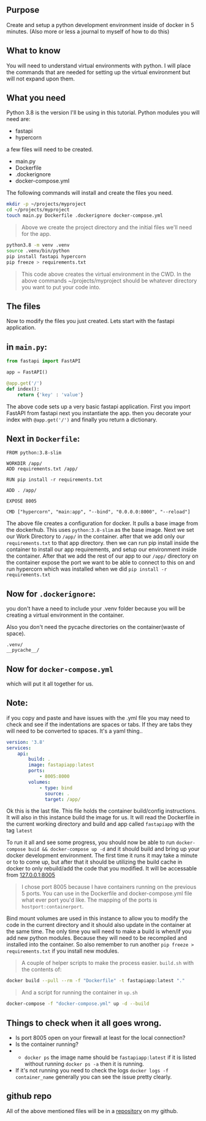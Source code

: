 ## Purpose
Create and setup a python development environment inside of docker in 5 minutes. (Also more or less a journal to myself of how to do this)

## What to know
You will need to understand virtual environments with python. I will place the commands that are needed for setting up the virtual environment but will not expand upon them. 

## What you need
Python 3.8 is the version I'll be using in this tutorial.
Python modules you will need are:
- fastapi
- hypercorn

a few files will need to be created.
- main.py
- Dockerfile
- .dockerignore
- docker-compose.yml

The following commands will install and create the files you need.

```sh
mkdir -p ~/projects/myproject
cd ~/projects/myproject
touch main.py Dockerfile .dockerignore docker-compose.yml
```
>Above we create the project directory and the initial files we'll need for the app.
```sh
python3.8 -m venv .venv
source .venv/bin/python
pip install fastapi hypercorn
pip freeze > requirements.txt
```
>This code above creates the virtual environment in the CWD.
In the above commands ~/projects/myproject should be whatever directory you want to put your code into. 

## The files
Now to modify the files you just created. Lets start with the fastapi application. 

## in `main.py`:

```python
from fastapi import FastAPI

app = FastAPI()

@app.get('/')
def index():
    return {'key' : 'value'}
```
The above code sets up a very basic fastapi application. 
First you import FastAPI from fastapi
next you instantiate the app.
then you decorate your index with `@app.get('/')`
and finally you return a dictionary. 

## Next in `Dockerfile`:

```docker
FROM python:3.8-slim

WORKDIR /app/
ADD requirements.txt /app/

RUN pip install -r requirements.txt

ADD . /app/

EXPOSE 8005

CMD ["hypercorn", "main:app", "--bind", "0.0.0.0:8000", "--reload"]

```
The above file creates a configuration for docker. It pulls a base image from the dockerhub. This uses `python:3.8-slim` as the base image. Next we set our Work Directory to `/app/` in the container. 
after that we add only our `requirements.txt` to that app directory. then we can run pip install inside the container to install our app requirements, and setup our environment inside the container. After that we add the rest of our app to our `/app/` directory on the container expose the port we want to be able to connect to this on and run hypercorn which was installed when we did `pip install -r requirements.txt` 

## Now for `.dockerignore`:

you don't have a need to include your .venv folder because you will be creating a virtual environment in the container. 

Also you don't need the pycache directories on the container(waste of space).
```
.venv/
__pycache__/
```

## Now for `docker-compose.yml`
which will put it all together for us. 

## Note: 
if you copy and paste and have issues with the .yml file you may need to check and see if the indentations are spaces or tabs. If they are tabs they will need to be converted to spaces. 
It's a yaml thing..

```yaml
version: '3.8'
services:
    api:
        build: .
        image: fastapiapp:latest
        ports:
            - 8005:8000
        volumes:
            - type: bind
              source: .
              target: /app/
```

Ok this is the last file. This file holds the container build/config instructions. It will also in this instance build the image for us. It will read the Dockerfile in the current working directory and build and app called `fastapiapp` with the tag `latest`

To run it all and see some progress, you should now be able to run `docker-compose buid && docker-compose up -d` and it should build and bring up your docker development environment. The first time it runs it may take a minute or to to come up, but after that it should be utilizing the build cache in docker to only rebuild/add the code that you modified. It will be accessable from [127.0.0.1:8005](http://127.0.0.1:8005)

> I chose port 8005 because I have containers running on the previous 5 ports. You can use in the Dockerfile and docker-compose.yml file what ever port you'd like. The mapping of the ports is `hostport:containerport`.

Bind mount volumes are used in this instance to allow you to modify the code in the current directory and it should also update in the container at the same time. The only time you will need to make a build is when/if you add new python modules. Because they will need to be recompiled and installed into the container. So also remember to run another `pip freeze > requirements.txt` if you install new modules. 

> A couple of helper scripts to make the process easier. 
`build.sh`
with the contents of:
```sh
docker build --pull --rm -f "Dockerfile" -t fastapiapp:latest "."
```
> And a script for running the container in `up.sh`
```sh
docker-compose -f "docker-compose.yml" up -d --build
```

## Things to check when it all goes wrong.
- Is port 8005 open on your firewall at least for the local connection? 
- Is the container running? 
- - `docker ps` the image name should be `fastapiapp:latest` if it is listed without running `docker ps -a` then it is running.
- If it's not running you need to check the logs `docker logs -f container_name` generally you can see the issue pretty clearly. 


## github repo
All of the above mentioned files will be in a [repository](https://github.com/MikeCase/fastapi-docker) on my github.